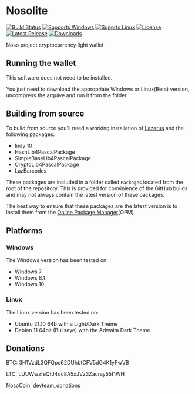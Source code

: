 # Nosolite

[![Build Status](https://github.com/DevTeamNoso/NosoLite/workflows/Build%20NosoLite/badge.svg?branch=main)](https://github.com/DevTeamNoso/NosoLite/actions)
[![Supports Windows](https://img.shields.io/badge/support-Windows-blue?logo=Windows)](https://github.com/DevTeamNoso/NosoLite/releases/latest)
[![Supprts Linux](https://img.shields.io/badge/support-Linux-yellow?logo=Linux)](https://github.com/DevTeamNoso/NosoLite/releases/latest)
[![License](https://img.shields.io/github/license/DevTeamNoso/NosoLite)](https://github.com/DevTeamNoso/NosoLite/blob/master/LICENSE)
[![Latest Release](https://img.shields.io/github/v/release/DevTeamNoso/NosoLite?label=latest%20release)](https://github.com/DevTeamNoso/NosoLite/releases/latest)
[![Downloads](https://img.shields.io/github/downloads/DevTeamNoso/NosoLite/total)](https://github.com/DevTeamNoso/NosoLite/releases)

Noso project cryptocurrency light wallet

## Running the wallet

This software does not need to be installed.

You just need to download the appropriate Windows or Linux(Beta) version, uncompress the arquive and run it from the folder.

## Building from source

To build from source you'll need a working installation of [Lazarus](https://www.lazarus-ide.org/index.php?page=downloads) and the following packages:

- Indy 10
- HashLib4PascalPackage
- SimpleBaseLib4PascalPackage
- CryptoLib4PascalPackage
- LazBarcodes

These packages are included in a folder called `Packages` located from the root of the repository. This is provided for convinience of the GitHub builds and may not always contain the latest version of these packages.

The best way to ensure that these packages are the latest version is to install them from the [Online Package Manager](https://wiki.freepascal.org/Online_Package_Manager)(OPM).

## Platforms

### Windows

The Windows version has been tested on:

- Windows 7
- Windows 8.1
- Windows 10

### Linux

The Linux version has been tested on:

- Ubuntu 21.10 64b with a Light/Dark Theme
- Debian 11 64bit (Bullseye) with the Adwaita Dark Theme


## Donations

BTC: 3H1VzdL3QFQpc62DUhbtCFV5dG4K1yPwVB

LTC: LUUWwzfeQtJ4dc8A5xJVz3Zacray55f1WH

NosoCoin: devteam_donations
